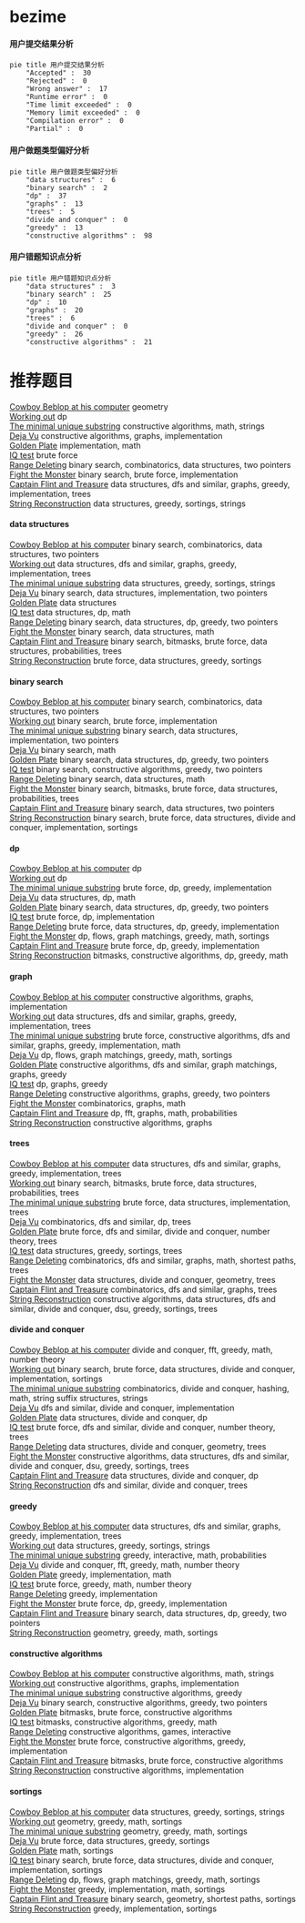 # bezime
<!-- tabs:start -->
#### **用户提交结果分析**

```mermaid
pie title 用户提交结果分析
    "Accepted" :  30
    "Rejected" :  0
    "Wrong answer" :  17
    "Runtime error" :  0
    "Time limit exceeded" :  0
    "Memory limit exceeded" :  0
    "Compilation error" :  0
    "Partial" :  0
```
#### **用户做题类型偏好分析**

```mermaid
pie title 用户做题类型偏好分析
    "data structures" :  6
    "binary search" :  2
    "dp" :  37
    "graphs" :  13
    "trees" :  5
    "divide and conquer" :  0
    "greedy" :  13
    "constructive algorithms" :  98
```
#### **用户错题知识点分析**

```mermaid
pie title 用户错题知识点分析
    "data structures" :  3
    "binary search" :  25
    "dp" :  10
    "graphs" :  20
    "trees" :  6
    "divide and conquer" :  0
    "greedy" :  26
    "constructive algorithms" :  21
```
<!-- tabs:end -->
# 推荐题目
[Cowboy Beblop at his computer](http://codeforces.com/problemset/problem/717/I)		geometry		  
[Working out](http://codeforces.com/problemset/problem/429/B)		dp		  
[The minimal unique substring](http://codeforces.com/problemset/problem/1158/B)		constructive algorithms,
                        math,
                        strings		  
[Deja Vu](http://codeforces.com/problemset/problem/331/E1)		constructive algorithms,
                        graphs,
                        implementation		  
[Golden Plate](https://codeforces.com/contest/1072/problem/A)		implementation,
                        math		  
[IQ test](http://codeforces.com/problemset/problem/25/A)		brute force		  
[Range Deleting](http://codeforces.com/problemset/problem/1167/E)		binary search,
                        combinatorics,
                        data structures,
                        two pointers		  
[Fight the Monster](http://codeforces.com/problemset/problem/487/A)		binary search,
                        brute force,
                        implementation		  
[Captain Flint and Treasure](http://codeforces.com/problemset/problem/1388/D)		data structures,
                        dfs and similar,
                        graphs,
                        greedy,
                        implementation,
                        trees		  
[String Reconstruction](http://codeforces.com/problemset/problem/827/A)		data structures,
                        greedy,
                        sortings,
                        strings		  
<!-- tabs:start -->
#### **data structures**
[Cowboy Beblop at his computer](http://codeforces.com/problemset/problem/1167/E)		binary search,
                        combinatorics,
                        data structures,
                        two pointers		  
[Working out](http://codeforces.com/problemset/problem/1388/D)		data structures,
                        dfs and similar,
                        graphs,
                        greedy,
                        implementation,
                        trees		  
[The minimal unique substring](http://codeforces.com/problemset/problem/827/A)		data structures,
                        greedy,
                        sortings,
                        strings		  
[Deja Vu](http://codeforces.com/problemset/problem/1333/C)		binary search,
                        data structures,
                        implementation,
                        two pointers		  
[Golden Plate](http://codeforces.com/problemset/problem/1290/E)		data structures		  
[IQ test](http://codeforces.com/problemset/problem/1398/C)		data structures,
                        dp,
                        math		  
[Range Deleting](http://codeforces.com/problemset/problem/1492/C)		binary search,
                        data structures,
                        dp,
                        greedy,
                        two pointers		  
[Fight the Monster](http://codeforces.com/problemset/problem/1490/G)		binary search,
                        data structures,
                        math		  
[Captain Flint and Treasure](http://codeforces.com/problemset/problem/1479/D)		binary search,
                        bitmasks,
                        brute force,
                        data structures,
                        probabilities,
                        trees		  
[String Reconstruction](http://codeforces.com/problemset/problem/1497/A)		brute force,
                        data structures,
                        greedy,
                        sortings		  
#### **binary search**
[Cowboy Beblop at his computer](http://codeforces.com/problemset/problem/1167/E)		binary search,
                        combinatorics,
                        data structures,
                        two pointers		  
[Working out](http://codeforces.com/problemset/problem/487/A)		binary search,
                        brute force,
                        implementation		  
[The minimal unique substring](http://codeforces.com/problemset/problem/1333/C)		binary search,
                        data structures,
                        implementation,
                        two pointers		  
[Deja Vu](http://codeforces.com/problemset/problem/1463/A)		binary search,
                        math		  
[Golden Plate](http://codeforces.com/problemset/problem/1492/C)		binary search,
                        data structures,
                        dp,
                        greedy,
                        two pointers		  
[IQ test](http://codeforces.com/problemset/problem/1463/D)		binary search,
                        constructive algorithms,
                        greedy,
                        two pointers		  
[Range Deleting](http://codeforces.com/problemset/problem/1490/G)		binary search,
                        data structures,
                        math		  
[Fight the Monster](http://codeforces.com/problemset/problem/1479/D)		binary search,
                        bitmasks,
                        brute force,
                        data structures,
                        probabilities,
                        trees		  
[Captain Flint and Treasure](http://codeforces.com/problemset/problem/1436/E)		binary search,
                        data structures,
                        two pointers		  
[String Reconstruction](http://codeforces.com/problemset/problem/1461/D)		binary search,
                        brute force,
                        data structures,
                        divide and conquer,
                        implementation,
                        sortings		  
#### **dp**
[Cowboy Beblop at his computer](http://codeforces.com/problemset/problem/429/B)		dp		  
[Working out](http://codeforces.com/problemset/problem/201/C)		dp		  
[The minimal unique substring](http://codeforces.com/problemset/problem/1499/B)		brute force,
                        dp,
                        greedy,
                        implementation		  
[Deja Vu](http://codeforces.com/problemset/problem/1398/C)		data structures,
                        dp,
                        math		  
[Golden Plate](http://codeforces.com/problemset/problem/1492/C)		binary search,
                        data structures,
                        dp,
                        greedy,
                        two pointers		  
[IQ test](https://codeforces.com/contest/1457/problem/C)		brute force,
                        dp,
                        implementation		  
[Range Deleting](http://codeforces.com/problemset/problem/1491/C)		brute force,
                        data structures,
                        dp,
                        greedy,
                        implementation		  
[Fight the Monster](http://codeforces.com/problemset/problem/1437/C)		dp,
                        flows,
                        graph matchings,
                        greedy,
                        math,
                        sortings		  
[Captain Flint and Treasure](http://codeforces.com/problemset/problem/1499/B)		brute force,
                        dp,
                        greedy,
                        implementation		  
[String Reconstruction](http://codeforces.com/problemset/problem/1491/D)		bitmasks,
                        constructive algorithms,
                        dp,
                        greedy,
                        math		  
#### **graph**
[Cowboy Beblop at his computer](http://codeforces.com/problemset/problem/331/E1)		constructive algorithms,
                        graphs,
                        implementation		  
[Working out](http://codeforces.com/problemset/problem/1388/D)		data structures,
                        dfs and similar,
                        graphs,
                        greedy,
                        implementation,
                        trees		  
[The minimal unique substring](http://codeforces.com/problemset/problem/1487/C)		brute force,
                        constructive algorithms,
                        dfs and similar,
                        graphs,
                        greedy,
                        implementation,
                        math		  
[Deja Vu](http://codeforces.com/problemset/problem/1437/C)		dp,
                        flows,
                        graph matchings,
                        greedy,
                        math,
                        sortings		  
[Golden Plate](http://codeforces.com/problemset/problem/1470/D)		constructive algorithms,
                        dfs and similar,
                        graph matchings,
                        graphs,
                        greedy		  
[IQ test](http://codeforces.com/problemset/problem/1476/C)		dp,
                        graphs,
                        greedy		  
[Range Deleting](http://codeforces.com/problemset/problem/1304/D)		constructive algorithms,
                        graphs,
                        greedy,
                        two pointers		  
[Fight the Monster](http://codeforces.com/problemset/problem/1475/C)		combinatorics,
                        graphs,
                        math		  
[Captain Flint and Treasure](http://codeforces.com/problemset/problem/553/E)		dp,
                        fft,
                        graphs,
                        math,
                        probabilities		  
[String Reconstruction](http://codeforces.com/problemset/problem/1495/C)		constructive algorithms,
                        graphs		  
#### **trees**
[Cowboy Beblop at his computer](http://codeforces.com/problemset/problem/1388/D)		data structures,
                        dfs and similar,
                        graphs,
                        greedy,
                        implementation,
                        trees		  
[Working out](http://codeforces.com/problemset/problem/1479/D)		binary search,
                        bitmasks,
                        brute force,
                        data structures,
                        probabilities,
                        trees		  
[The minimal unique substring](http://codeforces.com/problemset/problem/1511/C)		brute force,
                        data structures,
                        implementation,
                        trees		  
[Deja Vu](http://codeforces.com/problemset/problem/1499/F)		combinatorics,
                        dfs and similar,
                        dp,
                        trees		  
[Golden Plate](http://codeforces.com/problemset/problem/1491/E)		brute force,
                        dfs and similar,
                        divide and conquer,
                        number theory,
                        trees		  
[IQ test](http://codeforces.com/problemset/problem/1466/D)		data structures,
                        greedy,
                        sortings,
                        trees		  
[Range Deleting](http://codeforces.com/problemset/problem/1495/D)		combinatorics,
                        dfs and similar,
                        graphs,
                        math,
                        shortest paths,
                        trees		  
[Fight the Monster](http://codeforces.com/problemset/problem/1303/G)		data structures,
                        divide and conquer,
                        geometry,
                        trees		  
[Captain Flint and Treasure](http://codeforces.com/problemset/problem/1454/E)		combinatorics,
                        dfs and similar,
                        graphs,
                        trees		  
[String Reconstruction](http://codeforces.com/problemset/problem/1494/D)		constructive algorithms,
                        data structures,
                        dfs and similar,
                        divide and conquer,
                        dsu,
                        greedy,
                        sortings,
                        trees		  
#### **divide and conquer**
[Cowboy Beblop at his computer](http://codeforces.com/problemset/problem/1257/G)		divide and conquer,
                        fft,
                        greedy,
                        math,
                        number theory		  
[Working out](http://codeforces.com/problemset/problem/1461/D)		binary search,
                        brute force,
                        data structures,
                        divide and conquer,
                        implementation,
                        sortings		  
[The minimal unique substring](http://codeforces.com/problemset/problem/1466/G)		combinatorics,
                        divide and conquer,
                        hashing,
                        math,
                        string suffix structures,
                        strings		  
[Deja Vu](http://codeforces.com/problemset/problem/1490/D)		dfs and similar,
                        divide and conquer,
                        implementation		  
[Golden Plate](https://codeforces.com/contest/1483/problem/C)		data structures,
                        divide and conquer,
                        dp		  
[IQ test](http://codeforces.com/problemset/problem/1491/E)		brute force,
                        dfs and similar,
                        divide and conquer,
                        number theory,
                        trees		  
[Range Deleting](http://codeforces.com/problemset/problem/1303/G)		data structures,
                        divide and conquer,
                        geometry,
                        trees		  
[Fight the Monster](http://codeforces.com/problemset/problem/1494/D)		constructive algorithms,
                        data structures,
                        dfs and similar,
                        divide and conquer,
                        dsu,
                        greedy,
                        sortings,
                        trees		  
[Captain Flint and Treasure](http://codeforces.com/problemset/problem/1482/E)		data structures,
                        divide and conquer,
                        dp		  
[String Reconstruction](http://codeforces.com/problemset/problem/566/C)		dfs and similar,
                        divide and conquer,
                        trees		  
#### **greedy**
[Cowboy Beblop at his computer](http://codeforces.com/problemset/problem/1388/D)		data structures,
                        dfs and similar,
                        graphs,
                        greedy,
                        implementation,
                        trees		  
[Working out](http://codeforces.com/problemset/problem/827/A)		data structures,
                        greedy,
                        sortings,
                        strings		  
[The minimal unique substring](http://codeforces.com/problemset/problem/1510/I)		greedy,
                        interactive,
                        math,
                        probabilities		  
[Deja Vu](http://codeforces.com/problemset/problem/1257/G)		divide and conquer,
                        fft,
                        greedy,
                        math,
                        number theory		  
[Golden Plate](http://codeforces.com/problemset/problem/1016/A)		greedy,
                        implementation,
                        math		  
[IQ test](http://codeforces.com/problemset/problem/1485/A)		brute force,
                        greedy,
                        math,
                        number theory		  
[Range Deleting](https://codeforces.com/contest/1173/problem/C)		greedy,
                        implementation		  
[Fight the Monster](http://codeforces.com/problemset/problem/1499/B)		brute force,
                        dp,
                        greedy,
                        implementation		  
[Captain Flint and Treasure](http://codeforces.com/problemset/problem/1492/C)		binary search,
                        data structures,
                        dp,
                        greedy,
                        two pointers		  
[String Reconstruction](https://codeforces.com/contest/1496/problem/C)		geometry,
                        greedy,
                        math,
                        sortings		  
#### **constructive algorithms**
[Cowboy Beblop at his computer](http://codeforces.com/problemset/problem/1158/B)		constructive algorithms,
                        math,
                        strings		  
[Working out](http://codeforces.com/problemset/problem/331/E1)		constructive algorithms,
                        graphs,
                        implementation		  
[The minimal unique substring](http://codeforces.com/problemset/problem/1493/A)		constructive algorithms,
                        greedy		  
[Deja Vu](http://codeforces.com/problemset/problem/1463/D)		binary search,
                        constructive algorithms,
                        greedy,
                        two pointers		  
[Golden Plate](https://codeforces.com/contest/1456/problem/B)		bitmasks,
                        brute force,
                        constructive algorithms		  
[IQ test](http://codeforces.com/problemset/problem/1492/D)		bitmasks,
                        constructive algorithms,
                        greedy,
                        math		  
[Range Deleting](https://codeforces.com/contest/1504/problem/D)		constructive algorithms,
                        games,
                        interactive		  
[Fight the Monster](https://codeforces.com/contest/1483/problem/A)		brute force,
                        constructive algorithms,
                        greedy,
                        implementation		  
[Captain Flint and Treasure](https://codeforces.com/contest/1457/problem/D)		bitmasks,
                        brute force,
                        constructive algorithms		  
[String Reconstruction](http://codeforces.com/problemset/problem/1513/A)		constructive algorithms,
                        implementation		  
#### **sortings**
[Cowboy Beblop at his computer](http://codeforces.com/problemset/problem/827/A)		data structures,
                        greedy,
                        sortings,
                        strings		  
[Working out](https://codeforces.com/contest/1496/problem/C)		geometry,
                        greedy,
                        math,
                        sortings		  
[The minimal unique substring](http://codeforces.com/problemset/problem/1495/A)		geometry,
                        greedy,
                        math,
                        sortings		  
[Deja Vu](http://codeforces.com/problemset/problem/1497/A)		brute force,
                        data structures,
                        greedy,
                        sortings		  
[Golden Plate](http://codeforces.com/problemset/problem/1427/A)		math,
                        sortings		  
[IQ test](http://codeforces.com/problemset/problem/1461/D)		binary search,
                        brute force,
                        data structures,
                        divide and conquer,
                        implementation,
                        sortings		  
[Range Deleting](http://codeforces.com/problemset/problem/1437/C)		dp,
                        flows,
                        graph matchings,
                        greedy,
                        math,
                        sortings		  
[Fight the Monster](http://codeforces.com/problemset/problem/1473/A)		greedy,
                        implementation,
                        math,
                        sortings		  
[Captain Flint and Treasure](http://codeforces.com/problemset/problem/1486/B)		binary search,
                        geometry,
                        shortest paths,
                        sortings		  
[String Reconstruction](http://codeforces.com/problemset/problem/1480/B)		greedy,
                        implementation,
                        sortings		  
<!-- tabs:end -->
